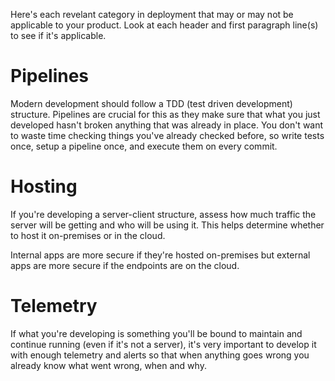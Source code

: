 Here's each revelant category in deployment that may or may not be applicable to your product. Look at each header and first paragraph line(s) to see if it's applicable.

# Pipelines
Modern development should follow a TDD (test driven development) structure. Pipelines are crucial for this as they make sure that what you just developed hasn't broken anything that was already in place. You don't want to waste time checking things you've already checked before, so write tests once, setup a pipeline once, and execute them on every commit.

# Hosting
If you're developing a server-client structure, assess how much traffic the server will be getting and who will be using it. This helps determine whether to host it on-premises or in the cloud.

Internal apps are more secure if they're hosted on-premises but external apps are more secure if the endpoints are on the cloud.

# Telemetry
If what you're developing is something you'll be bound to maintain and continue running (even if it's not a server), it's very important to develop it with enough telemetry and alerts so that when anything goes wrong you already know what went wrong, when and why.
